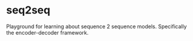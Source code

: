 # seq2seq

Playground for learning about sequence 2 sequence models. Specifically the encoder-decoder framework.
